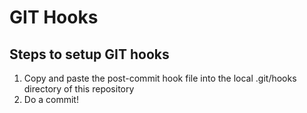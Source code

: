 # GIT Hooks

## Steps to setup GIT hooks

1. Copy and paste the post-commit hook file into the local .git/hooks directory of this repository
2. Do a commit!
